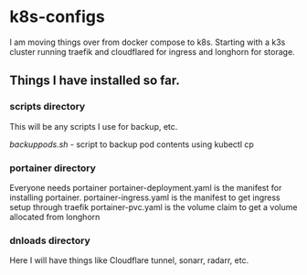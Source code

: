 # k8s-configs
I am moving things over from docker compose to k8s.  Starting with a k3s cluster running traefik and cloudflared for ingress and longhorn for storage.

## Things I have installed so far.
### scripts directory
This will be any scripts I use for backup, etc. 

*backuppods.sh* - script to backup pod contents using kubectl cp

### portainer directory
Everyone needs portainer
portainer-deployment.yaml is the manifest for installing portainer. 
portainer-ingress.yaml is the manifest to get ingress setup through traefik
portainer-pvc.yaml is the volume claim to get a volume allocated from longhorn

### dnloads directory
Here I will have things like Cloudflare tunnel, sonarr, radarr, etc.


